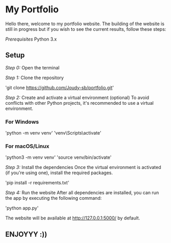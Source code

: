# My Portfolio

Hello there, welcome to my portfolio website. The building of the website is still in progress but if you wish to see the current results, follow these steps:

_Prerequisites_
Python 3.x

## Setup

*Step 0:* Open the terminal

*Step 1:* Clone the repository

'git clone https://github.com/Joudy-sb/portfolio.git'

*Step 2:* Create and activate a virtual environment (optional)
To avoid conflicts with other Python projects, it's recommended to use a virtual environment.

### For Windows
'python -m venv venv'
'venv\Scripts\activate'

### For macOS/Linux
'python3 -m venv venv'
'source venv/bin/activate'

*Step 3:* Install the dependencies
Once the virtual environment is activated (if you're using one), install the required packages.

'pip install -r requirements.txt'

*Step 4:* Run the website
After all dependencies are installed, you can run the app by executing the following command:

'python app.py'

The website will be available at http://127.0.0.1:5000/ by default.

## ENJOYYY :))
